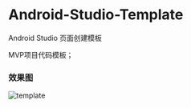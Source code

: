 # Android-Studio-Template
Android Studio 页面创建模板

MVP项目代码模板；

### 效果图
![template](https://github.com/hewenyuAndroid/Android-Studio-Template/blob/master/template.gif)